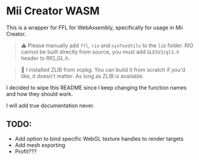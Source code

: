 # Mii Creator WASM

This is a wrapper for FFL for WebAssembly, specifically for usage in Mii Creator.

> ⚠️ Please manually add `ffl`, `rio` and `ninTexUtils` to the `lib` folder.
> RIO cannot be built directly from source, you must add `GLESV3/gl3.h` header to RIO_GL.h.
 
> 📝 I installed ZLIB from vcpkg. You can build it from scratch if you'd like, it doesn't matter. As long as ZLIB is available.

I decided to wipe this README since I keep changing the function names and how they should work.

I will add true documentation never.

## TODO:

 - Add option to bind specific WebGL texture handles to render targets
 - Add mesh exporting
 - Profit???
